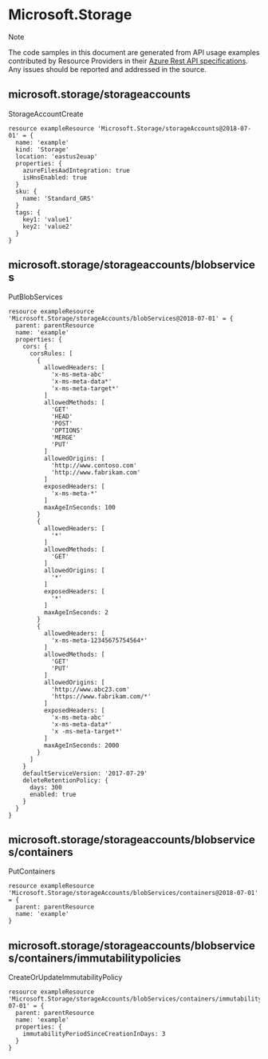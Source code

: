# Microsoft.Storage
  
> [!NOTE]
> The code samples in this document are generated from API usage examples contributed by Resource Providers in their [Azure Rest API specifications](https://github.com/Azure/azure-rest-api-specs). Any issues should be reported and addressed in the source.


## microsoft.storage/storageaccounts

StorageAccountCreate
```bicep
resource exampleResource 'Microsoft.Storage/storageAccounts@2018-07-01' = {
  name: 'example'
  kind: 'Storage'
  location: 'eastus2euap'
  properties: {
    azureFilesAadIntegration: true
    isHnsEnabled: true
  }
  sku: {
    name: 'Standard_GRS'
  }
  tags: {
    key1: 'value1'
    key2: 'value2'
  }
}
```

## microsoft.storage/storageaccounts/blobservices

PutBlobServices
```bicep
resource exampleResource 'Microsoft.Storage/storageAccounts/blobServices@2018-07-01' = {
  parent: parentResource 
  name: 'example'
  properties: {
    cors: {
      corsRules: [
        {
          allowedHeaders: [
            'x-ms-meta-abc'
            'x-ms-meta-data*'
            'x-ms-meta-target*'
          ]
          allowedMethods: [
            'GET'
            'HEAD'
            'POST'
            'OPTIONS'
            'MERGE'
            'PUT'
          ]
          allowedOrigins: [
            'http://www.contoso.com'
            'http://www.fabrikam.com'
          ]
          exposedHeaders: [
            'x-ms-meta-*'
          ]
          maxAgeInSeconds: 100
        }
        {
          allowedHeaders: [
            '*'
          ]
          allowedMethods: [
            'GET'
          ]
          allowedOrigins: [
            '*'
          ]
          exposedHeaders: [
            '*'
          ]
          maxAgeInSeconds: 2
        }
        {
          allowedHeaders: [
            'x-ms-meta-12345675754564*'
          ]
          allowedMethods: [
            'GET'
            'PUT'
          ]
          allowedOrigins: [
            'http://www.abc23.com'
            'https://www.fabrikam.com/*'
          ]
          exposedHeaders: [
            'x-ms-meta-abc'
            'x-ms-meta-data*'
            'x -ms-meta-target*'
          ]
          maxAgeInSeconds: 2000
        }
      ]
    }
    defaultServiceVersion: '2017-07-29'
    deleteRetentionPolicy: {
      days: 300
      enabled: true
    }
  }
}
```

## microsoft.storage/storageaccounts/blobservices/containers

PutContainers
```bicep
resource exampleResource 'Microsoft.Storage/storageAccounts/blobServices/containers@2018-07-01' = {
  parent: parentResource 
  name: 'example'
}
```

## microsoft.storage/storageaccounts/blobservices/containers/immutabilitypolicies

CreateOrUpdateImmutabilityPolicy
```bicep
resource exampleResource 'Microsoft.Storage/storageAccounts/blobServices/containers/immutabilityPolicies@2018-07-01' = {
  parent: parentResource 
  name: 'example'
  properties: {
    immutabilityPeriodSinceCreationInDays: 3
  }
}
```
